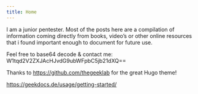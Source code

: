```yaml
---
title: Home
---
```


I am a junior pentester. Most of the posts here are a compilation of information coming directly from books, video’s or other online resources that i found important enough to document for future use. 

Feel free to base64 decode & contact me: W1tqd2V2ZXJAcHJvdG9ubWFpbC5jb21dXQ==

Thanks to https://github.com/thegeeklab for the great Hugo theme!

https://geekdocs.de/usage/getting-started/
